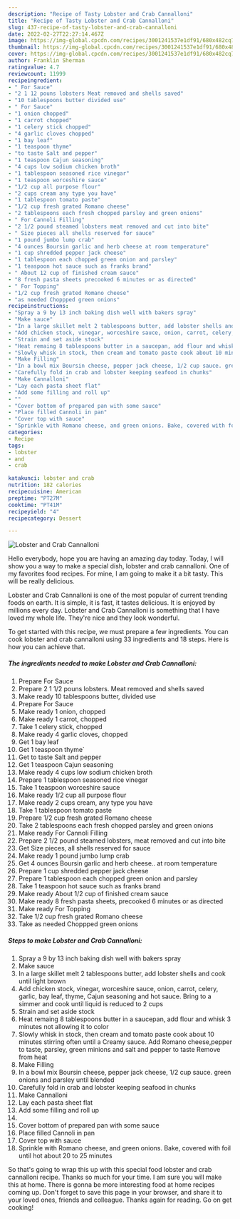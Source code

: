 ```yaml
---
description: "Recipe of Tasty Lobster and Crab Cannalloni"
title: "Recipe of Tasty Lobster and Crab Cannalloni"
slug: 437-recipe-of-tasty-lobster-and-crab-cannalloni
date: 2022-02-27T22:27:14.467Z
image: https://img-global.cpcdn.com/recipes/3001241537e1df91/680x482cq70/lobster-and-crab-cannalloni-recipe-main-photo.jpg
thumbnail: https://img-global.cpcdn.com/recipes/3001241537e1df91/680x482cq70/lobster-and-crab-cannalloni-recipe-main-photo.jpg
cover: https://img-global.cpcdn.com/recipes/3001241537e1df91/680x482cq70/lobster-and-crab-cannalloni-recipe-main-photo.jpg
author: Franklin Sherman
ratingvalue: 4.7
reviewcount: 11999
recipeingredient:
- " For Sauce"
- "2 1 12 pouns lobsters Meat removed and shells saved"
- "10 tablespoons butter divided use"
- " For Sauce"
- "1 onion chopped"
- "1 carrot chopped"
- "1 celery stick chopped"
- "4 garlic cloves chopped"
- "1 bay leaf"
- "1 teaspoon thyme"
- "to taste Salt and pepper"
- "1 teaspoon Cajun seasoning"
- "4 cups low sodium chicken broth"
- "1 tablespoon seasoned rice vinegar"
- "1 teaspoon worceshire sauce"
- "1/2 cup all purpose flour"
- "2 cups cream any type you have"
- "1 tablespoon tomato paste"
- "1/2 cup fresh grated Romano cheese"
- "2 tablespoons each fresh chopped parsley and green onions"
- " For Cannoli Filling"
- "2 1/2 pound steamed lobsters meat removed and cut into bite"
- " Size pieces all shells reserved for sauce"
- "1 pound jumbo lump crab"
- "4 ounces Boursin garlic and herb cheese at room temperature"
- "1 cup shredded pepper jack cheese"
- "1 tablespoon each chopped green onion and parsley"
- "1 teaspoon hot sauce such as franks brand"
- " About 12 cup of finished cream sauce"
- "8 fresh pasta sheets precooked 6 minutes or as directed"
- " For Topping"
- "1/2 cup fresh grated Romano cheese"
- "as needed Choppped green onions"
recipeinstructions:
- "Spray a 9 by 13 inch baking dish well with bakers spray"
- "Make sauce"
- "In a large skillet melt 2 tablespoons butter, add lobster shells and cook until light brown"
- "Add chicken stock, vinegar, worceshire sauce, onion, carrot, celery, garlic, bay leaf, thyme, Cajun seasoning and hot sauce. Bring to a simmer and cook until liquid is reduced to 2 cups"
- "Strain and set aside stock"
- "Heat remaing 8 tablespoons butter in a saucepan, add flour and whisk 3 minutes not allowing it to color"
- "Slowly whisk in stock, then cream and tomato paste cook about 10 minutes stirring often until a Creamy sauce. Add Romano cheese,pepper to taste, parsley, green minions and salt and pepper to taste Remove from heat"
- "Make Filling"
- "In a bowl mix Boursin cheese, pepper jack cheese, 1/2 cup sauce. green onions and parsley until blended"
- "Carefully fold in crab and lobster keeping seafood in chunks"
- "Make Cannalloni"
- "Lay each pasta sheet flat"
- "Add some filling and roll up"
- ""
- "Cover bottom of prepared pan with some sauce"
- "Place filled Cannoli in pan"
- "Cover top with sauce"
- "Sprinkle with Romano cheese, and green onions. Bake, covered with foil until hot about 20 to 25 minutes"
categories:
- Recipe
tags:
- lobster
- and
- crab

katakunci: lobster and crab 
nutrition: 182 calories
recipecuisine: American
preptime: "PT27M"
cooktime: "PT41M"
recipeyield: "4"
recipecategory: Dessert

---
```



![Lobster and Crab Cannalloni](https://img-global.cpcdn.com/recipes/3001241537e1df91/680x482cq70/lobster-and-crab-cannalloni-recipe-main-photo.jpg)

Hello everybody, hope you are having an amazing day today. Today, I will show you a way to make a special dish, lobster and crab cannalloni. One of my favorites food recipes. For mine, I am going to make it a bit tasty. This will be really delicious.



Lobster and Crab Cannalloni is one of the most popular of current trending foods on earth. It is simple, it is fast, it tastes delicious. It is enjoyed by millions every day. Lobster and Crab Cannalloni is something that I have loved my whole life. They're nice and they look wonderful.


To get started with this recipe, we must prepare a few ingredients. You can cook lobster and crab cannalloni using 33 ingredients and 18 steps. Here is how you can achieve that.

<!--inarticleads1-->

##### The ingredients needed to make Lobster and Crab Cannalloni:

1. Prepare  For Sauce
1. Prepare 2 1 1/2 pouns lobsters. Meat removed and shells saved
1. Make ready 10 tablespoons butter, divided use
1. Prepare  For Sauce
1. Make ready 1 onion, chopped
1. Make ready 1 carrot, chopped
1. Take 1 celery stick, chopped
1. Make ready 4 garlic cloves, chopped
1. Get 1 bay leaf
1. Get 1 teaspoon thyme`
1. Get to taste Salt and pepper
1. Get 1 teaspoon Cajun seasoning
1. Make ready 4 cups low sodium chicken broth
1. Prepare 1 tablespoon seasoned rice vinegar
1. Take 1 teaspoon worceshire sauce
1. Make ready 1/2 cup all purpose flour
1. Make ready 2 cups cream, any type you have
1. Take 1 tablespoon tomato paste
1. Prepare 1/2 cup fresh grated Romano cheese
1. Take 2 tablespoons each fresh chopped parsley and green onions
1. Make ready  For Cannoli Filling
1. Prepare 2 1/2 pound steamed lobsters, meat removed and cut into bite
1. Get  Size pieces, all shells reserved for sauce
1. Make ready 1 pound jumbo lump crab
1. Get 4 ounces Boursin garlic and herb cheese.. at room temperature
1. Prepare 1 cup shredded pepper jack cheese
1. Prepare 1 tablespoon each chopped green onion and parsley
1. Take 1 teaspoon hot sauce such as franks brand
1. Make ready  About 1/2 cup of finished cream sauce
1. Make ready 8 fresh pasta sheets, precooked 6 minutes or as directed
1. Make ready  For Topping
1. Take 1/2 cup fresh grated Romano cheese
1. Take as needed Choppped green onions




<!--inarticleads2-->

##### Steps to make Lobster and Crab Cannalloni:

1. Spray a 9 by 13 inch baking dish well with bakers spray
1. Make sauce
1. In a large skillet melt 2 tablespoons butter, add lobster shells and cook until light brown
1. Add chicken stock, vinegar, worceshire sauce, onion, carrot, celery, garlic, bay leaf, thyme, Cajun seasoning and hot sauce. Bring to a simmer and cook until liquid is reduced to 2 cups
1. Strain and set aside stock
1. Heat remaing 8 tablespoons butter in a saucepan, add flour and whisk 3 minutes not allowing it to color
1. Slowly whisk in stock, then cream and tomato paste cook about 10 minutes stirring often until a Creamy sauce. Add Romano cheese,pepper to taste, parsley, green minions and salt and pepper to taste Remove from heat
1. Make Filling
1. In a bowl mix Boursin cheese, pepper jack cheese, 1/2 cup sauce. green onions and parsley until blended
1. Carefully fold in crab and lobster keeping seafood in chunks
1. Make Cannalloni
1. Lay each pasta sheet flat
1. Add some filling and roll up
1. 
1. Cover bottom of prepared pan with some sauce
1. Place filled Cannoli in pan
1. Cover top with sauce
1. Sprinkle with Romano cheese, and green onions. Bake, covered with foil until hot about 20 to 25 minutes




So that's going to wrap this up with this special food lobster and crab cannalloni recipe. Thanks so much for your time. I am sure you will make this at home. There is gonna be more interesting food at home recipes coming up. Don't forget to save this page in your browser, and share it to your loved ones, friends and colleague. Thanks again for reading. Go on get cooking!
